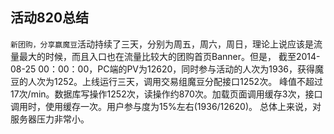 活动820总结
---

`新团购，分享赢魔豆`活动持续了三天，分别为周五，周六，周日，理论上说应该是流量最大的时候，而且入口也在流量比较大的团购首页Banner。但是，
截至2014-08-25 00：00：00，PC端的PV为12620，同时参与活动的人次为1936，获得魔豆的人次为1252。上线运行三天，调用交易组魔豆分配接口1252次。
峰值不超过17次/min。数据库写操作1252次，读操作约870次。加载页面调用缓存3次，接口调用时，使用缓存一次。用户参与度为15%左右(1936/12620)。
总体上来说，对服务器压力非常小。
